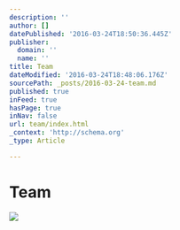 ```yaml
---
description: ''
author: []
datePublished: '2016-03-24T18:50:36.445Z'
publisher:
  domain: ''
  name: ''
title: Team
dateModified: '2016-03-24T18:48:06.176Z'
sourcePath: _posts/2016-03-24-team.md
published: true
inFeed: true
hasPage: true
inNav: false
url: team/index.html
_context: 'http://schema.org'
_type: Article

---
```

# Team
![](https://the-grid-user-content.s3-us-west-2.amazonaws.com/8bdef91c-46ef-40d4-a435-49bd77c36903.png)